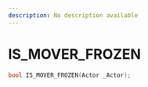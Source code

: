 ```yaml
---
description: No description available 
---
```


# IS_MOVER_FROZEN

```cpp
bool IS_MOVER_FROZEN(Actor _Actor);
```